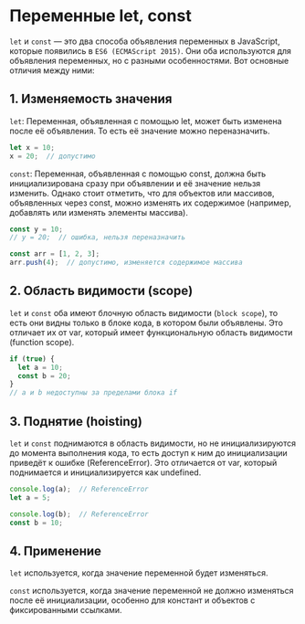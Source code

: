 # Переменные let, const
`let` и `const` — это два способа объявления переменных в JavaScript, которые появились в `ES6 (ECMAScript 2015)`. Они оба используются для объявления переменных, но с разными особенностями. Вот основные отличия между ними:

## 1. Изменяемость значения
`let`: Переменная, объявленная с помощью let, может быть изменена после её объявления. То есть её значение можно переназначить.
```js
let x = 10;
x = 20;  // допустимо
```

`const`: Переменная, объявленная с помощью const, должна быть инициализирована сразу при объявлении и её значение нельзя изменить. Однако стоит отметить, что для объектов или массивов, объявленных через const, можно изменять их содержимое (например, добавлять или изменять элементы массива).
```js
const y = 10;
// y = 20;  // ошибка, нельзя переназначить

const arr = [1, 2, 3];
arr.push(4);  // допустимо, изменяется содержимое массива
```

## 2. Область видимости (scope)
`let` и `const` оба имеют блочную область видимости (`block scope`), то есть они видны только в блоке кода, в котором были объявлены. Это отличает их от var, который имеет функциональную область видимости (function scope).
```js
if (true) {
  let a = 10;
  const b = 20;
}
// a и b недоступны за пределами блока if
```

## 3. Поднятие (hoisting)
`let` и `const` поднимаются в область видимости, но не инициализируются до момента выполнения кода, то есть доступ к ним до инициализации приведёт к ошибке (ReferenceError). Это отличается от var, который поднимается и инициализируется как undefined.
```js
console.log(a);  // ReferenceError
let a = 5;

console.log(b);  // ReferenceError
const b = 10;
```

## 4. Применение
`let` используется, когда значение переменной будет изменяться.

`const` используется, когда значение переменной не должно изменяться после её инициализации, особенно для констант и объектов с фиксированными ссылками.
